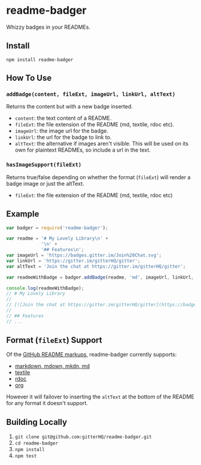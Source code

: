 readme-badger
=============

Whizzy badges in your READMEs.

Install
-------

`npm install readme-badger`

How To Use
----------

### `addBadge(content, fileExt, imageUrl, linkUrl, altText)`

Returns the content but with a new badge inserted.

* `content`: the text content of a README.
* `fileExt`: the file extension of the README (md, textile, rdoc etc).
* `imageUrl`: the image url for the badge.
* `linkUrl`: the url for the badge to link to.
* `altText`: the alternative if images aren't visible. This will be used on its own for plaintext READMEs, so include a url in the text.

### `hasImageSupport(fileExt)`

Returns true/false depending on whether the format (`fileExt`) will render a badge image or just the altText.

* `fileExt`: the file extension of the README (md, textile, rdoc etc)

Example
-------
```javascript
var badger = require('readme-badger');

var readme = '# My Lovely Library\n' +
             '\n' +
             '## Features\n';
var imageUrl = 'https://badges.gitter.im/Join%20Chat.svg';
var linkUrl = 'https://gitter.im/gitterHQ/gitter';
var altText = 'Join the chat at https://gitter.im/gitterHQ/gitter';

var readmeWithBadge = badger.addBadge(readme, 'md', imageUrl, linkUrl, altText);

console.log(readmeWithBadge);
// # My Lovely Library
//
// [![Join the chat at https://gitter.im/gitterHQ/gitter](https://badges.gitter.im/Join%20Chat.svg)](https://gitter.im/gitterHQ/gitter)
//
// ## Features
// ...

```

Format (`fileExt`) Support
--------------

Of the [GitHub README markups](https://github.com/github/markup#markups), readme-badger currently supports:
* [markdown, mdown, mkdn, md](http://daringfireball.net/projects/markdown/)
* [textile](http://www.textism.com/tools/textile/)
* [rdoc](http://rdoc.sourceforge.net/)
* [org](http://orgmode.org/)

However it will failover to inserting the `altText` at the bottom of the README for any format it doesn't support.

Building Locally
----------------

1. `git clone git@github.com:gitterHQ/readme-badger.git`
2. `cd readme-badger`
3. `npm install`
4. `npm test`
